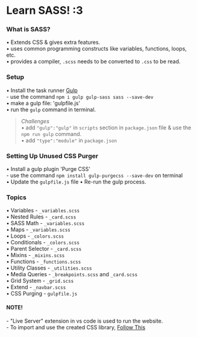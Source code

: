 # Learn SASS! :3

### What is SASS?

• Extends CSS & gives extra features. <br>
• uses common programming constructs like variables, functions, loops, etc. <br>
• provides a compiler, `.scss` needs to be converted to `.css` to be read. <br>

### Setup

• Install the task runner [Gulp](https://gulpjs.com "Gulp's Homepage") <br>
   \- use the command `npm i gulp gulp-sass sass --save-dev` <br>
• make a gulp file: 'gulpfile.js' <br>
• run the `gulp` command in terminal. <br>
> *Challenges* <br>
> • add `"gulp":"gulp"` in `scripts` section in `package.json` file & use the `npm run gulp` command. <br>
> • add `"type":"module"` in `package.json`

### Setting Up Unused CSS Purger

• Install a gulp plugin 'Purge CSS' <br>
  \- use the command `npm install gulp-purgecss --save-dev` on terminal <br>
•  Update the `gulpfile.js` file
• Re-run the gulp process.

### Topics

• Variables - `_variables.scss` <br>
• Nested Rules - `_card.scss` <br>
• SASS Math - `_variables.scss` <br>
• Maps - `_variables.scss` <br>
• Loops - `_colors.scss` <br>
• Conditionals - `_colors.scss` <br>
• Parent Selector - `_card.scss` <br>
• Mixins - `_mixins.scss` <br>
• Functions - `_functions.scss` <br>
• Utility Classes - `_utilities.scss` <br>
• Media Queries - `_breakpoints.scss` and `_card.scss` <br>
• Grid System - `_grid.scss` <br>
• Extend - `_navbar.scss` <br>
• CSS Purging - `gulpfile.js` <br>


#### NOTE! <br>
\- "Live Server" extension in vs code is used to run the website. <br>
\- To import and use the created CSS library, [Follow This](https://www.youtube.com/watch?v=btMR5e4ZRM4&list=PL4cUxeGkcC9jxJX7vojNVK-o8ubDZEcNb&index=21 "Library Tutorial")

